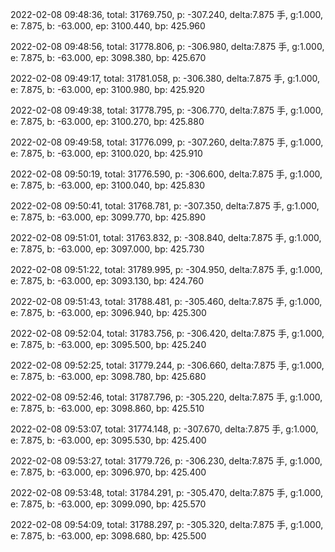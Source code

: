2022-02-08 09:48:36, total: 31769.750, p: -307.240, delta:7.875 手, g:1.000, e: 7.875, b: -63.000, ep: 3100.440, bp: 425.960

2022-02-08 09:48:56, total: 31778.806, p: -306.980, delta:7.875 手, g:1.000, e: 7.875, b: -63.000, ep: 3098.380, bp: 425.670

2022-02-08 09:49:17, total: 31781.058, p: -306.380, delta:7.875 手, g:1.000, e: 7.875, b: -63.000, ep: 3100.980, bp: 425.920

2022-02-08 09:49:38, total: 31778.795, p: -306.770, delta:7.875 手, g:1.000, e: 7.875, b: -63.000, ep: 3100.270, bp: 425.880

2022-02-08 09:49:58, total: 31776.099, p: -307.260, delta:7.875 手, g:1.000, e: 7.875, b: -63.000, ep: 3100.020, bp: 425.910

2022-02-08 09:50:19, total: 31776.590, p: -306.600, delta:7.875 手, g:1.000, e: 7.875, b: -63.000, ep: 3100.040, bp: 425.830

2022-02-08 09:50:41, total: 31768.781, p: -307.350, delta:7.875 手, g:1.000, e: 7.875, b: -63.000, ep: 3099.770, bp: 425.890

2022-02-08 09:51:01, total: 31763.832, p: -308.840, delta:7.875 手, g:1.000, e: 7.875, b: -63.000, ep: 3097.000, bp: 425.730

2022-02-08 09:51:22, total: 31789.995, p: -304.950, delta:7.875 手, g:1.000, e: 7.875, b: -63.000, ep: 3093.130, bp: 424.760

2022-02-08 09:51:43, total: 31788.481, p: -305.460, delta:7.875 手, g:1.000, e: 7.875, b: -63.000, ep: 3096.940, bp: 425.300

2022-02-08 09:52:04, total: 31783.756, p: -306.420, delta:7.875 手, g:1.000, e: 7.875, b: -63.000, ep: 3095.500, bp: 425.240

2022-02-08 09:52:25, total: 31779.244, p: -306.660, delta:7.875 手, g:1.000, e: 7.875, b: -63.000, ep: 3098.780, bp: 425.680

2022-02-08 09:52:46, total: 31787.796, p: -305.220, delta:7.875 手, g:1.000, e: 7.875, b: -63.000, ep: 3098.860, bp: 425.510

2022-02-08 09:53:07, total: 31774.148, p: -307.670, delta:7.875 手, g:1.000, e: 7.875, b: -63.000, ep: 3095.530, bp: 425.400

2022-02-08 09:53:27, total: 31779.726, p: -306.230, delta:7.875 手, g:1.000, e: 7.875, b: -63.000, ep: 3096.970, bp: 425.400

2022-02-08 09:53:48, total: 31784.291, p: -305.470, delta:7.875 手, g:1.000, e: 7.875, b: -63.000, ep: 3099.090, bp: 425.570

2022-02-08 09:54:09, total: 31788.297, p: -305.320, delta:7.875 手, g:1.000, e: 7.875, b: -63.000, ep: 3098.680, bp: 425.500